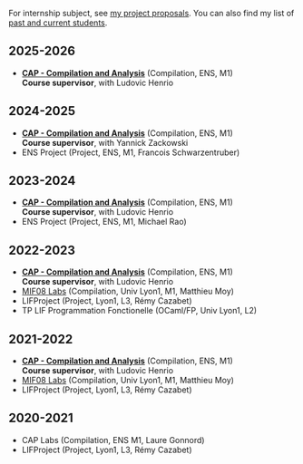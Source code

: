 For internship subject, see [my project proposals](student_projects.html).
You can also find my list of [past and current students](students.html).

## 2025-2026

- [**CAP - Compilation and Analysis**](https://github.com/Drup/cap-labs25) (Compilation, ENS, M1)  
  **Course supervisor**, with Ludovic Henrio

## 2024-2025

- [**CAP - Compilation and Analysis**](https://github.com/Drup/cap-labs24) (Compilation, ENS, M1)  
  **Course supervisor**, with Yannick Zackowski
- ENS Project (Project, ENS, M1, Francois Schwarzentruber)

## 2023-2024

- [**CAP - Compilation and Analysis**](https://github.com/Drup/cap-labs23) (Compilation, ENS, M1)  
  **Course supervisor**, with Ludovic Henrio
- ENS Project (Project, ENS, M1, Michael Rao)

## 2022-2023

- [**CAP - Compilation and Analysis**](https://github.com/Drup/cap-labs22) (Compilation, ENS, M1)  
  **Course supervisor**, with Ludovic Henrio
- [MIF08 Labs](https://forge.univ-lyon1.fr/matthieu.moy/mif08-2021/) (Compilation, Univ Lyon1, M1, Matthieu Moy)
- LIFProject (Project, Lyon1, L3, Rémy Cazabet)
- TP LIF Programmation Fonctionelle (OCaml/FP, Univ Lyon1, L2)

## 2021-2022

- [**CAP - Compilation and Analysis**](https://github.com/Drup/cap-labs21) (Compilation, ENS, M1)  
  **Course supervisor**, with Ludovic Henrio
- [MIF08 Labs](https://forge.univ-lyon1.fr/matthieu.moy/mif08-2021/) (Compilation, Univ Lyon1, M1, Matthieu Moy)
- LIFProject (Project, Lyon1, L3, Rémy Cazabet)
  
## 2020-2021

- CAP Labs (Compilation, ENS M1, Laure Gonnord)
- LIFProject (Project, Lyon1, L3, Rémy Cazabet)
